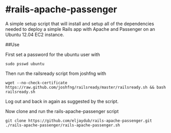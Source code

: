 #rails-apache-passenger
======================

A simple setup script that will install and setup all of the dependencies needed to deploy a simple Rails app with Apache and Passenger on an Ubuntu 12.04 EC2 instance.

##Use

First set a password for the ubuntu user with 

`sudo psswd ubuntu`

Then run the railsready script from joshfng with 

`wget --no-check-certificate https://raw.github.com/joshfng/railsready/master/railsready.sh && bash railsready.sh`

Log out and back in again as suggested by the script.

Now clone and run the rails-apache-passenger script

`git clone https://github.com/eljaydub/rails-apache-passenger.git`
`./rails-apache-passenger/rails-apache-passenger.sh`
